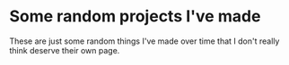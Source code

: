 # Some random projects I've made

These are just some random things I've made over time that I don't really think deserve their own page.